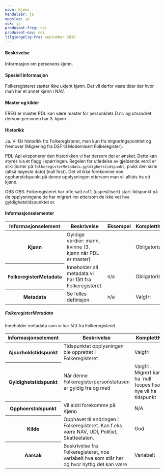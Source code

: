 ```yaml
---
navn: Kjønn
hendelser: ja
oppslag: ja
sok: ja
produsent-freg: nei
produsent-nav: nei
tilgjengelig-fra: september 2019
---
```


#### Beskrivelse

Informasjon om personens kjønn.

#### Spesiell informasjon

Folkeregisteret støtter ikke ukjent kjønn. Det vil derfor være tider der hvor man har et annet kjønn i NAV.

#### Master og kilder

FREG er master
PDL kan være master for personkrets D.nr. og utvandret dersom personen har 3. kjønn 


#### Historikk

Ja. Vi får historikk fra Folkeregisteret, men kun fra migreringspunktet og fremover (Migrering fra DSF til Modernisert Folkeregister).

PDL-Api eksponerer den historikken vi har dersom det er ønsket. Dette kan styres via et flagg i spørringen.
Regelen for utledelse av gjeldende verdi er slik:
Sorter på `folkeregisterMetadata.gyldighetstidspunkt`, plukk den siste (altså høyeste dato) (null first). Det vil ikke forekomme noe opphørstidspunkt på denne opplysningen ettersom man vil alltids ha ett kjønn.

OBS OBS: Folkeregisteret har ofte satt `null` (uspesifisert) start-tidspunkt på de opplysningene de har migrert inn ettersom de ikke vet hva gyldighetstidspunktet er. 

#### Informasjonselementer
<table class="table">
  <thead>
    <tr>
        <th>Informasjonselement</th>
        <th>Beskrivelse</th>
        <th>Eksempel</th>
        <th>Kompletthet</th>
        <th>Kvalitet</th>
    </tr>
  </thead>
  <tbody>
    <tr>
        <th scope="row">Kjønn</th>
        <td>Gyldige verdier: mann, kvinne (3. kjønn når PDL er master)</td>
        <td></td>
        <td>Obligatorisk</td>
        <td>God</td>
    </tr>
    <tr>
      <th scope="row">FolkeregisterMetadata</th>
      <td>Inneholder all metadata vi har fått fra Folkeregisteret.</td>
      <td>n/a</td>
      <td>Obligatorisk</td>
      <td>God</td>
    </tr>
    <tr>
      <th scope="row">Metadata</th>
      <td>Se felles definisjon</td>
      <td>n/a</td>
      <td>Valgfri</td>
      <td>God</td>
    </tr>
  </tbody>
</table>

##### FolkeregisterMetadata

Inneholder metadata som vi har fått fra Folkeregisteret.

<table class="table">
  <thead>
    <tr>
      <th>Informasjonselement</th>
      <th>Beskrivelse</th>
      <th>Kompletthet</th>
    </tr>
  </thead>
  
  <tbody>
        <tr>
          <th scope="row">Ajourholdstidspunkt</th>
          <td>Tidspunktet opplysningen ble opprettet i Folkeregisteret</td>
          <td>Valgfri</td>
        </tr>
        <tr>
          <th scope="row">Gyldighetstidspunkt</th>
          <td>Når denne Folkeregisterpersonstatusen er gyldig fra og med</td>
          <td>Valgfri. Migrert kan ha `null` (uspesifisert), nye vil ha tidspunkt</td>
        </tr>
        <tr>
          <th scope="row">Opphoerstidspunkt</th>
          <td>Vil aldri forekomme på Kjønn</td>
          <td>N/A</td>
        </tr>
        <tr>
          <th scope="row">Kilde</th>
          <td>Opphavet til endringen i Folkeregisteret. Kan f.eks være NAV, UDI, Politiet, Skatteetaten.</td>
          <td>God</td>
        </tr>
        <tr>
          <th scope="row">Aarsak</th>
          <td>Beskrivelse fra Folkeregisteret, noe variabelt hva som står her og hvor nyttig det kan være</td>
          <td>Variabelt</td>
        </tr>
    </tbody>
</table>